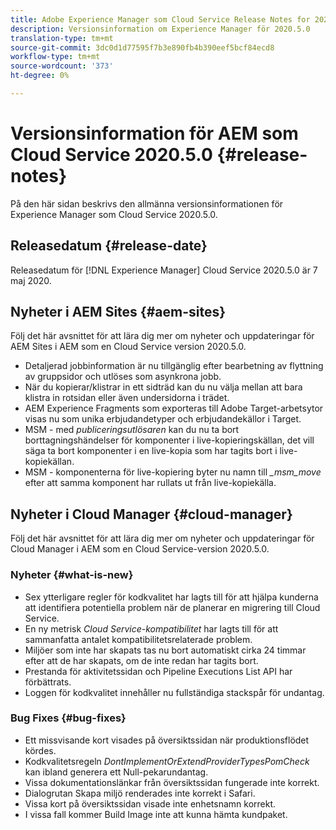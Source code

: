 ```yaml
---
title: Adobe Experience Manager som Cloud Service Release Notes for 2020.5.0
description: Versionsinformation om Experience Manager för 2020.5.0
translation-type: tm+mt
source-git-commit: 3dc0d1d77595f7b3e890fb4b390eef5bcf84ecd8
workflow-type: tm+mt
source-wordcount: '373'
ht-degree: 0%

---
```



# Versionsinformation för AEM som Cloud Service 2020.5.0 {#release-notes}

På den här sidan beskrivs den allmänna versionsinformationen för Experience Manager som Cloud Service 2020.5.0.

## Releasedatum {#release-date}

Releasedatum för [!DNL Experience Manager] Cloud Service 2020.5.0 är 7 maj 2020.

## Nyheter i AEM Sites {#aem-sites}

Följ det här avsnittet för att lära dig mer om nyheter och uppdateringar för AEM Sites i AEM som en Cloud Service version 2020.5.0.

* Detaljerad jobbinformation är nu tillgänglig efter bearbetning av flyttning av gruppsidor och utlöses som asynkrona jobb.
* När du kopierar/klistrar in ett sidträd kan du nu välja mellan att bara klistra in rotsidan eller även undersidorna i trädet.
* AEM Experience Fragments som exporteras till Adobe Target-arbetsytor visas nu som unika erbjudandetyper och erbjudandekällor i Target.
* MSM - med *publiceringsutlösaren* kan du nu ta bort borttagningshändelser för komponenter i live-kopieringskällan, det vill säga ta bort komponenter i en live-kopia som har tagits bort i live-kopiekällan.
* MSM - komponenterna för live-kopiering byter nu namn till *_msm_move* efter att samma komponent har rullats ut från live-kopiekälla.


## Nyheter i Cloud Manager {#cloud-manager}

Följ det här avsnittet för att lära dig mer om nyheter och uppdateringar för Cloud Manager i AEM som en Cloud Service-version 2020.5.0.

### Nyheter {#what-is-new}

* Sex ytterligare regler för kodkvalitet har lagts till för att hjälpa kunderna att identifiera potentiella problem när de planerar en migrering till Cloud Service.
* En ny metrisk *Cloud Service-kompatibilitet* har lagts till för att sammanfatta antalet kompatibilitetsrelaterade problem.
* Miljöer som inte har skapats tas nu bort automatiskt cirka 24 timmar efter att de har skapats, om de inte redan har tagits bort.
* Prestanda för aktivitetssidan och Pipeline Executions List API har förbättrats.
* Loggen för kodkvalitet innehåller nu fullständiga stackspår för undantag.

### Bug Fixes  {#bug-fixes}

* Ett missvisande kort visades på översiktssidan när produktionsflödet kördes.
* Kodkvalitetsregeln *DontImplementOrExtendProviderTypesPomCheck* kan ibland generera ett Null-pekarundantag.
* Vissa dokumentationslänkar från översiktssidan fungerade inte korrekt.
* Dialogrutan Skapa miljö renderades inte korrekt i Safari.
* Vissa kort på översiktssidan visade inte enhetsnamn korrekt.
* I vissa fall kommer Build Image inte att kunna hämta kundpaket.


